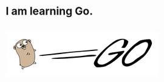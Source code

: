 # I am learning Go.
<br>![Golang loco](https://raw.githubusercontent.com/jokerYellow/jokerYellow/master/golang-horizontal.svg)
